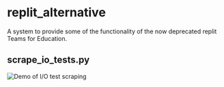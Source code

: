# replit_alternative
A system to provide some of the functionality of the now deprecated replit Teams for Education.

## scrape_io_tests.py

![Demo of I/O test scraping](replit_io_tests_export.gif)

